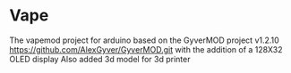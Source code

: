 # Vape
The vapemod project for arduino based on the GyverMOD project v1.2.10 https://github.com/AlexGyver/GyverMOD.git with the addition of a 128X32 OLED display
Also added 3d model for 3d printer 
